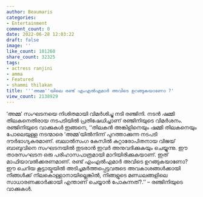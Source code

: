 ```yaml
---
author: Beaumaris
categories:
- Entertainment
comment_count: 0
date: 2022-06-28 12:03:22
draft: false
image: ''
like_count: 101260
share_count: 32325
tags:
- actress ranjini
- amma
- Featured
- shammi thilakan
title: '''അമ്മ''യിലെ രണ്ട് എംഎൽഎമാർ അവിടെ ഉറങ്ങുകയാണോ ?'
view_count: 2138929
---
```


‘അമ്മ’ സംഘടനയെ നിശിതമായി വിമർശിച്ചു നടി രഞ്ജിനി. നടൻ ഷമ്മി തിലകനെതിരായ നടപടിയിൽ പ്രതിഷേധിച്ചാണ് രഞ്ജിനിയുടെ വിമർശനം. രഞ്ജിനിയുടെ വാക്കുകൾ ഇങ്ങനെ, ‘‘തിലകൻ അങ്കിളിനെയും ഷമ്മി തിലകനെയും പോലെയുള്ള നടന്മാരെ ‘അമ്മ’യില്‍നിന്ന് പുറത്താക്കുന്ന നടപടി ദൗര്‍ഭാഗ്യകരമാണ്. ബലാല്‍സംഗ കേസില്‍ കുറ്റാരോപിതനായ വിജയ് ബാബുവിനെ സംഘടനയില്‍ തുടരാന്‍ ഇവർ അനുവദിക്കുകയും ചെയ്യുന്നു. ഈ താരസംഘടന ഒരു പരിഹാസപാത്രമായി മാറിയിരിക്കുകയാണ്. ഇത് മാഫിയാവല്‍ക്കരണമാണ്. രണ്ട് എംഎൽഎമാർ അവിടെ ഉറങ്ങുകയാണോ? ഈ ചെറിയ കൂട്ടായ്മയില്‍ അടിച്ചമര്‍ത്തപ്പെട്ടവരുടെ അവകാശങ്ങള്‍ക്കായി നിങ്ങള്‍ക്ക് നിലകൊള്ളാനായില്ലെങ്കില്‍, നിങ്ങളുടെ മണ്ഡലങ്ങളിലെ സാധാരണക്കാര്‍ക്കായി എന്താണ് ചെയ്യാന്‍ പോകുന്നത്?.’’ – രഞ്ജിനിയുടെ വാക്കുകൾ. &nbsp;